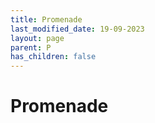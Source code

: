 ```yaml
---
title: Promenade
last_modified_date: 19-09-2023
layout: page
parent: P
has_children: false
---
```


Promenade
=========

